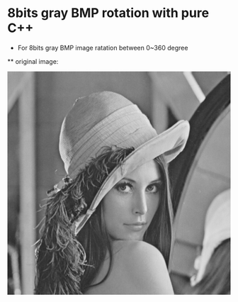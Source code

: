 # 8bits gray BMP rotation with pure C++

* For 8bits gray BMP image ratation between 0~360 degree

 ** original image:
 
   <img src="/lena.bmp" width="666">


